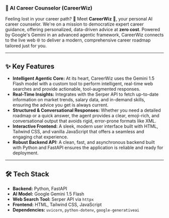 ### 🤖 AI Career Counselor (CareerWiz)

Feeling lost in your career path? 🧭 Meet **CareerWiz** 🧙, your personal AI career counselor. We're on a mission to democratize expert career guidance, offering personalized, data-driven advice at **zero cost**. Powered by Google's Gemini in an advanced agentic framework, CareerWiz connects to the live web 🌐 to deliver a modern, comprehensive career roadmap tailored just for you.

---

## ✨ Key Features

* **Intelligent Agentic Core:** At its heart, CareerWiz uses the Gemini 1.5 Flash model with a custom tool to perform intelligent, real-time web searches and provide actionable, tool-augmented responses.
* **Real-Time Insights:** Integrates with the Serper API to fetch up-to-date information on market trends, salary data, and in-demand skills, ensuring the advice you get is always current.
* **Structured & Conversational Responses:** Whether you need a detailed roadmap or a quick answer, the agent provides a clear, emoji-rich, and conversational output that avoids rigid, error-prone formats like XML.
* **Interactive Frontend:** A sleek, modern user interface built with HTML, Tailwind CSS, and vanilla JavaScript that offers a seamless and engaging chat experience.
* **Robust Backend API:** A clean, fast, and asynchronous backend built with Python and FastAPI ensures the application is reliable and ready for deployment.

---

## 🛠️ Tech Stack

* **Backend:** Python, FastAPI
* **AI Model:** Google Gemini 1.5 Flash
* **Web Search Tool:** Serper API via `httpx`
* **Frontend:** HTML, Tailwind CSS, JavaScript
* **Dependencies:** `uvicorn`, `python-dotenv`, `google-generativeai`
